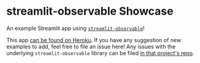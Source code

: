 # streamlit-observable Showcase

An example Streamlit app using [`streamlit-observable`](https://github.com/asg017/streamlit-observable)!

This app [can be found on Heroku](https://streamlit-observable.herokuapp.com). If you have any suggestion of new examples to add, feel free to file an issue here! Any issues with the underlying `streamlit-observable` library can be filed [in that project's repo]([`streamlit-observable`](https://github.com/asg017/streamlit-observable)).